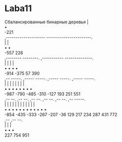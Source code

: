 # Laba11
Сбалансированные бинарные деревья
                                  |                                                         
                                  •                                                         
                                  -221                                                      
             ,-------------------- -----------------------.                                 
             |                                            |                                 
             •                                            •                                 
             -557                                         226                               
    ,-------- --------.                       ,----------- --------------.                  
    |                 |                       |                          |                  
    •                 •                       •                          •                  
    -914              -375                    57                         390                
 ,-- -----.     ,----- -----.           ,----- -----.              ,----- -----.            
 |        |     |           |           |           |              |           |            
 •        •     •           •           •           •              •           •            
 -987     -790  -485        -310        -127        193            251         551          
       ,--       --.     ,-- --.     ,-- --.     ,-- --.        ,-- --.     ,-- -----.      
       |           |     |     |     |     |     |     |        |     |     |        |      
       •           •     •     •     •     •     •     •        •     •     •        •      
       -854        -435  -333  -267  -207  -36   129   217      234   287   431      772    
                                                             ,--                  ,-- --.   
                                                             |                    |     |   
                                                             •                    •     •   
                                                             227                  754   951 
